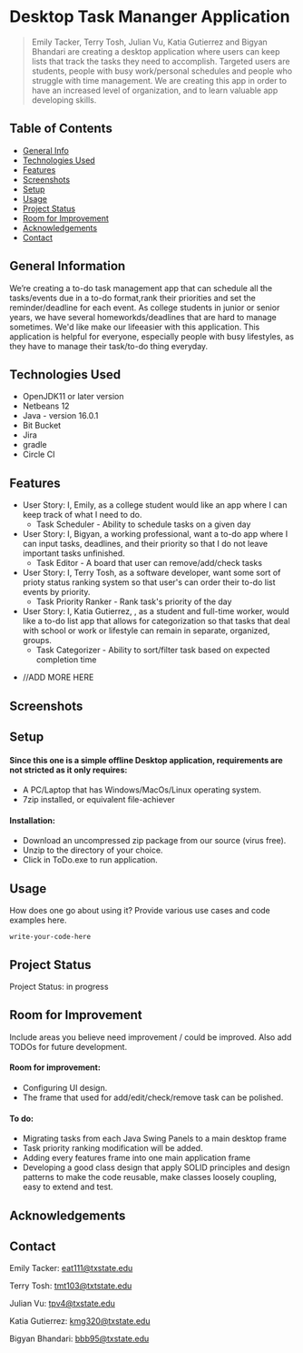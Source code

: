 # Desktop Task Mananger Application
> Emily Tacker, Terry Tosh, Julian Vu, Katia Gutierrez and Bigyan Bhandari are 
creating a desktop application where users can keep lists that track the tasks they need to accomplish. Targeted users are
students, people with busy work/personal schedules and people who struggle with time management. We are
creating this app in order to have an increased level of organization, and to learn valuable app developing skills.
><!-- Live demo [_here_](https://www.example.com).  If you have the project hosted somewhere, include the link here. -->

## Table of Contents
* [General Info](#general-information)
* [Technologies Used](#technologies-used)
* [Features](#features)
* [Screenshots](#screenshots)
* [Setup](#setup)
* [Usage](#usage)
* [Project Status](#project-status)
* [Room for Improvement](#room-for-improvement)
* [Acknowledgements](#acknowledgements)
* [Contact](#contact)
<!-- * [License](#license) -->


## General Information
<!-- - Provide general information about your project here.
- What problem does it (intend to) solve?
- What is the purpose of your project?
- Why did you undertake it?
You don't have to answer all the questions - just the ones relevant to your project. 
[####DELETE QUESTIONS LATER####] -->
 We’re creating a to-do task management app that can schedule all the tasks/events due in a to-do format,rank their priorities and set the reminder/deadline for each event.
 As college students in junior or senior years, we have several homeworkds/deadlines that are hard to manage sometimes. We'd like make our lifeeasier with this application.
 This application is helpful for everyone, especially people with busy lifestyles, as they have to manage their task/to-do thing everyday.


## Technologies Used
* OpenJDK11 or later version
* Netbeans 12
* Java - version 16.0.1
* Bit Bucket
* Jira
* gradle
* Circle CI


## Features
* User Story: I, Emily, as a college student would like an app where I can keep track of what I need to do. <br />
    * Task Scheduler - Ability to schedule tasks on a given day <br />  
* User Story: I, Bigyan, a working professional, want a to-do app where I can input tasks, deadlines, and their priority so that I do not leave important tasks unfinished. <br />
    * Task Editor - A board that user can remove/add/check tasks <br />
* User Story: I, Terry Tosh, as a software developer, want some sort of prioty status ranking system so that user's can order their to-do list events by priority. <br />
    * Task Priority Ranker - Rank task's priority of the day <br /> 
* User Story: I, Katia Gutierrez, , as a student and full-time worker, would like a to-do list app that allows for categorization so that tasks that deal with school or work or lifestyle can remain in separate, organized, groups. <br />
    * Task Categorizer - Ability to sort/filter task based on expected completion time <br />
- //ADD MORE HERE


## Screenshots
<!--[Example screenshot](./img/screenshot.png)
If you have screenshots you'd like to share, include them here.-->


## Setup
<!-- What are the project requirements/dependencies? Where are they listed? A requirements.txt or a Pipfile.lock file perhaps? Where is it located? 
Proceed to describe how to install / setup one's local environment / get started with the project. -->

#### Since this one is a simple offline Desktop application, requirements are not stricted as it only requires:
* A PC/Laptop that has Windows/MacOs/Linux operating system. <br />
* 7zip installed, or equivalent file-achiever <br />
#### Installation:
* Download an uncompressed zip package from our source (virus free). <br />
* Unzip to the directory of your choice. <br />
* Click in ToDo.exe to run application. <br />

## Usage
How does one go about using it?
Provide various use cases and code examples here.

`write-your-code-here`


## Project Status
<!-- Project is: _in progress_ / _complete_ / _no longer being worked on_. If you are no longer working on it, provide reasons why.
<br /> -->
Project Status: in progress

## Room for Improvement
Include areas you believe need improvement / could be improved. Also add TODOs for future development. <br />

#### Room for improvement: 
* Configuring UI design. <br />
* The frame that used for add/edit/check/remove task can be polished. <br />


#### To do: 
* Migrating tasks from each Java Swing Panels to a main desktop frame <br />
* Task priority ranking modification will be added. <br />
* Adding every features frame into one main application frame <br />
* Developing a good class design that apply SOLID principles and design patterns to make the code reusable, make classes loosely coupling, 
easy to extend and test.


## Acknowledgements
<!--Give credit here.
- This project was inspired by...
- This project was based on [this tutorial]
(https://www.example.com).
- Many thanks to...-->


## Contact
Emily Tacker: eat111@txstate.edu

Terry Tosh: tmt103@txtstate.edu

Julian Vu: tpv4@txstate.edu

Katia Gutierrez: kmg320@txstate.edu

Bigyan Bhandari: bbb95@txstate.edu

<!-- Optional -->
<!-- ## License -->
<!-- This project is open source and available under the [... License](). -->

<!-- You don't have to include all sections - just the one's relevant to your project -->